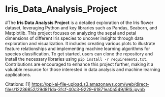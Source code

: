 # Iris_Data_Analysis_Project
#The **Iris Data Analysis Project** is a detailed exploration of the Iris flower dataset, leveraging Python and key libraries such as Pandas, Seaborn, and Matplotlib. This project focuses on analyzing the sepal and petal dimensions of different Iris species to uncover insights through data exploration and visualization. It includes creating various plots to illustrate feature relationships and implementing machine learning algorithms for species classification. To get started, users can clone the repository and install the necessary libraries using `pip install -r requirements.txt`. Contributions are encouraged to enhance this project further, making it a valuable resource for those interested in data analysis and machine learning applications.

Citations:
[1] https://ppl-ai-file-upload.s3.amazonaws.com/web/direct-files/12236852/29d811da-31cf-40c3-9229-61871ea0a549/IRIS.ipynb
